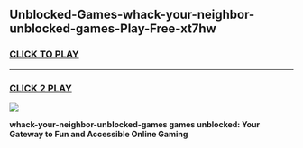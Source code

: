 
## Unblocked-Games-whack-your-neighbor-unblocked-games-Play-Free-xt7hw
<h3>
<a href="https://premium76.site?title=whack-your-neighbor-unblocked-games&ref=22A">CLICK TO PLAY</a></h3>
<hr>

<h3>
<a href="https://premium76.site?title=whack-your-neighbor-unblocked-games&ref=22A">CLICK 2 PLAY</a>
  
</h3>

<a href="https://premium76.site?title=whack-your-neighbor-unblocked-games&ref=22A"><img src="https://clearcache.store/games.png"></a>


**whack-your-neighbor-unblocked-games games unblocked: Your Gateway to Fun and Accessible Online Gaming**
